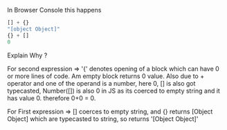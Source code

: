 In Browser Console this happens 

```javascript
[] + {}
"[object Object]"
{} + []
0 
```

Explain Why ? 

For second expression => 
'{' denotes opening of a block which can have 0 or more lines of code. Am empty block returns 0 value.
                         Also due to + operator and one of the operand is a number, here 0, [] is also got typecasted, Number([]) is also 0 in JS as its coerced to empty string and it has value 0. therefore 0+0 = 0.


For First expression => 
[] coerces to empty string, and {} returns [Object Object] which are typecasted to string, so returns '[Object Object]'                


